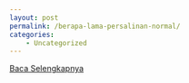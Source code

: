 ```yaml
---
layout: post
permalink: /berapa-lama-persalinan-normal/
categories:
    - Uncategorized
---
```


[Baca Selengkapnya](/03)